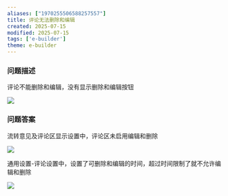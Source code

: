 ```yaml
---
aliases: ["1970255506588257557"]
title: 评论无法删除和编辑
created: 2025-07-15
modified: 2025-07-15
tags: ['e-builder']
theme: e-builder
---
```


### 问题描述

评论不能删除和编辑，没有显示删除和编辑按钮

![](e07c2dd1b98ead026d40ebe1ce68a21d.jpg)

### 问题答案

流转意见及评论区显示设置中，评论区未启用编辑和删除

![](44aee21523d941c37ee4a70da9495c37.jpg)

通用设置-评论设置中，设置了可删除和编辑的时间，超过时间限制了就不允许编辑和删除

![](f27ec04b1869e21db290e17c61ad597c.jpg)